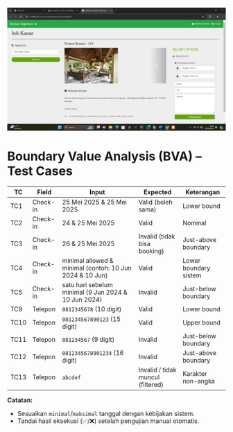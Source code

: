![bpath](./infokamar.png)

# Boundary Value Analysis (BVA) – Test Cases

| TC   | Field     | Input                                                    | Expected                                | Keterangan                   |
|------|-----------|----------------------------------------------------------|-----------------------------------------|-------------------------------|
| TC1  | Check-in  | 25 Mei 2025 & 25 Mei 2025                                | Valid (boleh sama)                      | Lower bound                  |
| TC2  | Check-in  | 24 & 25 Mei 2025                                         | Valid                                   | Nominal                      |
| TC3  | Check-in  | 26 & 25 Mei 2025                                         | Invalid (tidak bisa booking)            | Just-above boundary          |
| TC4  | Check-in  | minimal allowed & minimal (contoh: 10 Jun 2024 & 10 Jun) | Valid                                   | Lower boundary sistem        |
| TC5  | Check-in  | satu hari sebelum minimal (9 Jun 2024 & 10 Jun 2024)     | Invalid                                 | Just-below boundary          |
| TC9  | Telepon   | `0812345678` (10 digit)                                  | Valid                                   | Lower bound                  |
| TC10 | Telepon   | `081234567890123` (15 digit)                             | Valid                                   | Upper bound                  |
| TC11 | Telepon   | `081234567` (9 digit)                                    | Invalid                                 | Just-below boundary          |
| TC12 | Telepon   | `0812345678901234` (16 digit)                            | Invalid                                 | Just-above boundary          |
| TC13 | Telepon   | `abcdef`                                                 | Invalid / tidak muncul (filtered)       | Karakter non-angka           |

**Catatan:**  
- Sesuaikan `minimal`/`maksimal` tanggal dengan kebijakan sistem.  
- Tandai hasil eksekusi (✅/❌) setelah pengujian manual otomatis.  
